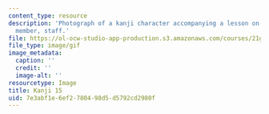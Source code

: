 ```yaml
---
content_type: resource
description: 'Photograph of a kanji character accompanying a lesson on Japanese. Meaning:
  member, staff.'
file: https://ol-ocw-studio-app-production.s3.amazonaws.com/courses/21g-504-japanese-iv-spring-2009/7e3abf1e6ef2780498d5d5792cd2980f_Kanji15.gif
file_type: image/gif
image_metadata:
  caption: ''
  credit: ''
  image-alt: ''
resourcetype: Image
title: Kanji 15
uid: 7e3abf1e-6ef2-7804-98d5-d5792cd2980f
---
```

